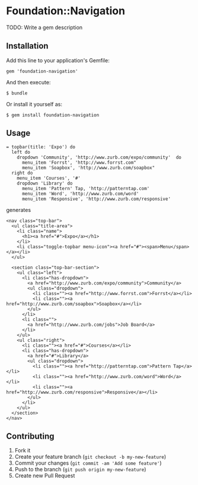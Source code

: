 # Foundation::Navigation

TODO: Write a gem description

## Installation

Add this line to your application's Gemfile:

    gem 'foundation-navigation'

And then execute:

    $ bundle

Or install it yourself as:

    $ gem install foundation-navigation

## Usage

    = topbar(title: 'Expo') do
      left do
        dropdown 'Community', 'http://www.zurb.com/expo/community'  do
          menu_item 'Forrst', 'http://www.forrst.com"
          menu_item 'Soapbox', 'http://www.zurb.com/soapbox"
      right do
        menu_item 'Courses', '#'
        dropdown 'Library' do
          menu_item 'Pattern' Tap, 'http://patterntap.com'
          menu_item 'Word', 'http://www.zurb.com/word'
          menu_item 'Responsive', 'http://www.zurb.com/responsive'


generates

    <nav class="top-bar">
      <ul class="title-area">
        <li class="name">
          <h1><a href="#">Expo</a></h1>
        </li>
        <li class="toggle-topbar menu-icon"><a href="#"><span>Menu</span></a></li>
      </ul>
      
      <section class="top-bar-section">
        <ul class="left">
          <li class="has-dropdown">
            <a href="http://www.zurb.com/expo/community">Community</a>
            <ul class="dropdown">
              <li class=""><a href="http://www.forrst.com">Forrst</a></li>
              <li class=""><a href="http://www.zurb.com/soapbox">Soapbox</a></li>
            </ul>
          </li>
          <li class="">
            <a href="http://www.zurb.com/jobs">Job Board</a>
          </li>
        </ul>
        <ul class="right">
          <li class=""><a href="#">Courses</a></li>
          <li class="has-dropdown">
            <a href="#">Library</a>
            <ul class="dropdown">
              <li class=""><a href="http://patterntap.com">Pattern Tap</a></li>
              <li class=""><a href="http://www.zurb.com/word">Word</a></li>
              <li class=""><a href="http://www.zurb.com/responsive">Responsive</a></li>
            </ul>
          </li>
        </ul>
      </section>
    </nav>

## Contributing

1. Fork it
2. Create your feature branch (`git checkout -b my-new-feature`)
3. Commit your changes (`git commit -am 'Add some feature'`)
4. Push to the branch (`git push origin my-new-feature`)
5. Create new Pull Request
